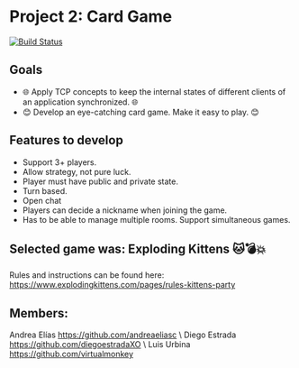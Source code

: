 # Project 2: Card Game 
[![Build Status](https://img.shields.io/badge/Python-FFD43B?style=for-the-badge&logo=python&logoColor=darkgreen)](https://travis-ci.org/joemccann/dillinger)

## Goals
- 🌐 Apply TCP concepts to keep the internal states of different clients of an application synchronized. 🌐
- 😊 Develop an eye-catching card game. Make it easy to play. 😊

## Features to develop

- Support 3+ players.
- Allow strategy, not pure luck.
- Player must have public and private state.
- Turn based.
- Open chat
- Players can decide a nickname when joining the game.
- Has to be able to manage multiple rooms. Support simultaneous games.

## Selected game was: Exploding Kittens 🐱💣💥
Rules and instructions can be found here: https://www.explodingkittens.com/pages/rules-kittens-party

## Members:
Andrea Elías https://github.com/andreaeliasc \\
Diego Estrada https://github.com/diegoestradaXO \\
Luis Urbina https://github.com/virtualmonkey
